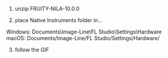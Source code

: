 1. unzip FRUITY-NILA-10.0.0

2. place Native Instruments folder in... 

Windows: Documents\Image-Line\FL Studio\Settings\Hardware\
macOS: Documents/Image-Line/FL Studio/Settings/Hardware/


3. follow the GIF

